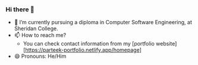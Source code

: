 ### Hi there 👋

<!-- - 🔭 I’m currently working on ... -->
- 🌱 I’m currently pursuing a diploma in Computer Software Engineering, at Sheridan College.
- 📫 How to reach me? 
  - You can check contact information from my [portfolio website][https://parteek-portfolio.netlify.app/homepage]
- 😄 Pronouns: He/Him
<!-- - 👯 I’m looking to collaborate on ... -->
<!-- - 🤔 I’m looking for help with ... -->
<!-- - 💬 Ask me about ... -->
<!-- - ⚡ Fun fact: -->

